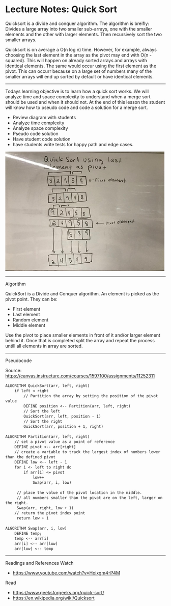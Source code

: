 # Lecture Notes: Quick Sort

Quicksort is a divide and conquer algorithm. The algorithm is breifly:  Divides a large array into two smaller sub-arrays, one with the smaller elements and the other with larger elements. Then recursively sort the two smaller arrays.


Quicksort is on average a O(n log n) time. However, for example, always choosing the last element in the array as the pivot may end with O(n - squared). This will happen on already sorted arrays and arrays with identical elements. The same would occur using the first element as the pivot. This can occurr because on a large set of numbers many of the smaller arrays will end up sorted by default or have identical elements.
***

Todays learning objective is to learn how a quick sort works. We will analyze time and space complexity to understand when a merge sort should be used and when it should not. At the end of this lesson the student will know how to pseudo code and code a solution for a merge sort.

- Review diagram with students
- Analyze time complexity
- Analyze space complexity
- Pseudo code solution
- Have student code solution
- have students write tests for happy path and edge cases.

![Diagram](../assets/quicksort.png)
***

Algorithm

QuickSort is a Divide and Conquer algorithm. An element is picked as the pivot point. They can be:

- First element
- Last element
- Random element
- Middle element

Use the pivot to place smaller elements in front of it and/or larger element behind it. Once that is completed split the array and repeat the process untill all elements in array are sorted.
***


Pseudocode

Source: https://canvas.instructure.com/courses/1597100/assignments/11252311
```
ALGORITHM QuickSort(arr, left, right)
    if left < right
        // Partition the array by setting the position of the pivot value 
        DEFINE position <-- Partition(arr, left, right)
        // Sort the left
        QuickSort(arr, left, position - 1)
        // Sort the right
        QuickSort(arr, position + 1, right)

ALGORITHM Partition(arr, left, right)
    // set a pivot value as a point of reference
    DEFINE pivot <-- arr[right]
    // create a variable to track the largest index of numbers lower than the defined pivot
    DEFINE low <-- left - 1
    for i <- left to right do
        if arr[i] <= pivot
            low++
            Swap(arr, i, low)

     // place the value of the pivot location in the middle.
     // all numbers smaller than the pivot are on the left, larger on the right. 
     Swap(arr, right, low + 1)
    // return the pivot index point
     return low + 1

ALGORITHM Swap(arr, i, low)
    DEFINE temp;
    temp <-- arr[i]
    arr[i] <-- arr[low]
    arr[low] <-- temp
```

***

Readings and References
Watch
- https://www.youtube.com/watch?v=Hoixgm4-P4M

Read
- https://www.geeksforgeeks.org/quick-sort/
- https://en.wikipedia.org/wiki/Quicksort
